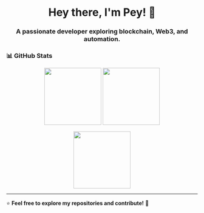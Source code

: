 <h1 align="center">Hey there, I'm Pey! 👋</h1>
<h3 align="center">A passionate developer exploring blockchain, Web3, and automation.</h3>

### 📊 GitHub Stats  

<p align="center">
  <img src="https://github-readme-stats.vercel.app/api?username=mhdverel&show_icons=true&theme=tokyonight" height="150" />
  <img src="https://github-readme-streak-stats.herokuapp.com/?user=mhdverel&theme=tokyonight" height="150" />
</p>

<p align="center">
  <img src="https://github-readme-stats.vercel.app/api/top-langs/?username=mhdverel&layout=compact&theme=tokyonight" height="150" />
</p>

---

⭐ **Feel free to explore my repositories and contribute!** 🚀  
